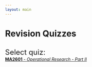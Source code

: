 ```yaml
---
layout: main
---
```


<h1 style="font-weight: bold; margin-bottom: 30px;">Revision Quizzes</h1>

<div style="font-size: 24px;">Select quiz:</div>

<div class="list-group">
    <a href="/quizzes/MA2601" class="list-group-item">
        <span class="quiz" style="font-weight: bold;">MA2601</span><span class='quiz'> - </span> 
        <span class="quiz" style="font-style: italic;">Operational Research - Part II</span>
    </a>
</div>